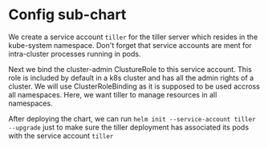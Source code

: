 #
# Config sub-chart
We create a service account `tiller` for the tiller server which resides in the kube-system namespace. Don't forget that service accounts are ment for intra-cluster processes running in pods.

Next we bind the cluster-admin ClustureRole to this service account. This role is included by default in a k8s cluster and has all the admin rights of a cluster. We will use ClusterRoleBinding as it is supposed to be used accross all namespaces. Here, we want tiller to manage resources in all namespaces.

After deploying the chart, we can run `helm init --service-account tiller --upgrade` just to make sure the tiller deployment has associated its pods with the service account `tiller`
